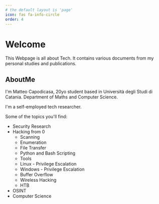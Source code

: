 ```yaml
---
# the default layout is 'page'
icon: fas fa-info-circle
order: 4
---
```



# Welcome

This Webpage is all about Tech. It contains various documents from my personal studies and publications.

## AboutMe

I'm Matteo Capodicasa, 20yo student based in Università degli Studi di Catania.
Department of Maths and Computer Science.

I'm a self-employed tech researcher. 

Some of the topics you'll find:

- Security Research  
- Hacking from 0  
	- Scanning  
	- Enumeration   
	- File Transfer  
    - Python and Bash Scripting
    - Tools
	- Linux - Privilege Escalation  
	- Windows - Privilege Escalation  
	- Buffer Overflow  
    - Wireless Hacking
	- HTB  
- OSINT  
- Computer Science  